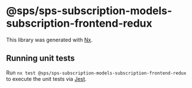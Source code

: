 # @sps/sps-subscription-models-subscription-frontend-redux

This library was generated with [Nx](https://nx.dev).

## Running unit tests

Run `nx test @sps/sps-subscription-models-subscription-frontend-redux` to execute the unit tests via [Jest](https://jestjs.io).
